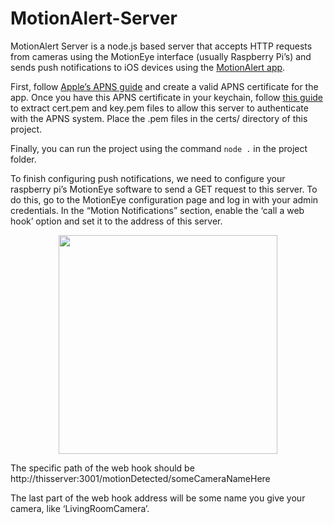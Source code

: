 # MotionAlert-Server
MotionAlert Server is a node.js based server that accepts HTTP requests from cameras using the MotionEye interface (usually Raspberry Pi’s) and sends push notifications to iOS devices using the [MotionAlert app](https://github.com/Nightsd01/MotionAlert).

First, follow [Apple’s APNS guide](https://developer.apple.com/library/ios/documentation/NetworkingInternet/Conceptual/RemoteNotificationsPG/Chapters/ApplePushService.html#//apple_ref/doc/uid/TP40008194-CH100-SW1) and create a valid APNS certificate for the app. Once you have this APNS certificate in your keychain, follow [this guide](https://blog.krishan711.com/generating-ios-push-certificates) to extract cert.pem and key.pem files to allow this server to authenticate with the APNS system.  Place the .pem files in the certs/ directory of this project.

Finally, you can run the project using the command `node .` in the project folder.

To finish configuring push notifications, we need to configure your raspberry pi’s MotionEye software to send a GET request to this server. To do this, go to the MotionEye configuration page and log in with your admin credentials. In the “Motion Notifications” section, enable the ‘call a web hook’ option and set it to the address of this server.

<p align="center">
  <img src=“motionEyeConfig.png” width="350"/>
</p>

The specific path of the web hook should be http://thisserver:3001/motionDetected/someCameraNameHere

The last part of the web hook address will be some name you give your camera, like ‘LivingRoomCamera’.
